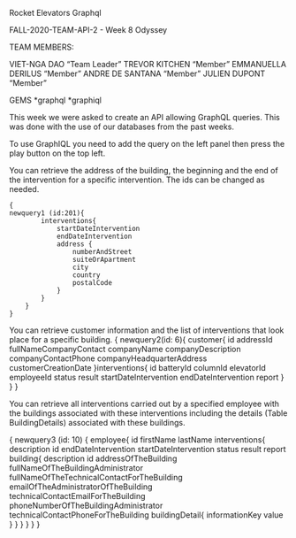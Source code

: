 Rocket Elevators Graphql

FALL-2020-TEAM-API-2 - Week 8 Odyssey

TEAM MEMBERS:

VIET-NGA DAO “Team Leader”
TREVOR KITCHEN “Member”
EMMANUELLA DERILUS “Member”
ANDRE DE SANTANA “Member”
JULIEN DUPONT “Member”

  GEMS
  *graphql
  *graphiql

This week we were asked to create an API allowing GraphQL queries. This was done with the use of our databases from the past weeks.

To use GraphIQL you need to add the query on the left panel then press the play button on the top left.

You can retrieve the address of the building, the beginning and the end of the intervention for a specific intervention. The ids can be changed as needed.
```
{  
newquery1 (id:201){  
		interventions{  
			startDateIntervention  
			endDateIntervention  
			address {  
				numberAndStreet  
				suiteOrApartment  
				city  
				country  
				postalCode  
			}  
		}  
	}  
}

```
You can retrieve customer information and the list of interventions that look place for a specific building.
{
newquery2(id: 6){
customer{
id
addressId
fullNameCompanyContact
companyName
companyDescription
companyContactPhone
companyHeadquarterAddress
customerCreationDate
}interventions{
id
batteryId
columnId
elevatorId
employeeId
status
result
startDateIntervention
endDateIntervention
report
}
}
}

You can retrieve all interventions carried out by a specified employee with the buildings associated with these interventions including the details (Table BuildingDetails) associated with these buildings.

{
newquery3 (id: 10) {
employee{
id
firstName
lastName
interventions{
description
id
endDateIntervention
startDateIntervention
status
result
report
building{
description
id
addressOfTheBuilding
fullNameOfTheBuildingAdministrator
fullNameOfTheTechnicalContactForTheBuilding
emailOfTheAdministratorOfTheBuilding
technicalContactEmailForTheBuilding
phoneNumberOfTheBuildingAdministrator
technicalContactPhoneForTheBuilding
buildingDetail{
informationKey
value
}
}
}
}
}
}
